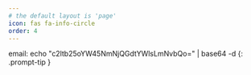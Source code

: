 ```yaml
---
# the default layout is 'page'
icon: fas fa-info-circle
order: 4
---
```


email: echo "c2ltb25oYW45NmNjQGdtYWlsLmNvbQo=" | base64 -d
{: .prompt-tip }
